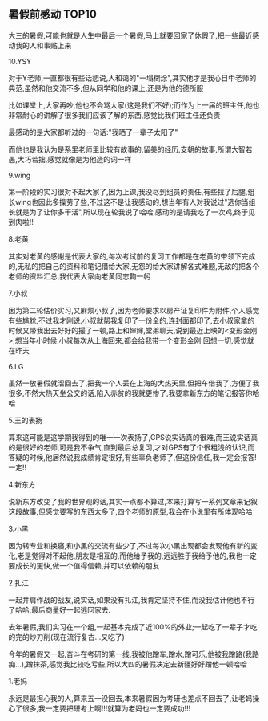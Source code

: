 ## 暑假前感动 TOP10 ##

大三的暑假,可能也就是人生中最后一个暑假,马上就要回家了休假了,把一些最近感动我的人和事贴上来
 
10.YSY
 
对于Y老师,一直都很有些话想说,人和蔼的"一塌糊涂",其实他才是我心目中老师的典范,虽然和他交流不多,但从同学和他的课上,还是为他的德所服
 
比如课堂上,大家再吵,他也不会骂大家(这是我们不好);而作为上一届的班主任,他也非常耐心的讲解了很多我们应该了解的东西,感觉比我们班主任还负责
 
最感动的是大家都听过的一句话:"我晒了一辈子太阳了"
 
而他也是我认为是系里老师里比较有故事的,留美的经历,支朝的故事,所谓大智若愚,大巧若拙,感觉就像是为他造的词一样
 
9.wing
 
第一阶段的实习很对不起大家了,因为上课,我没尽到组员的责任,有些拉了后腿,组长wing也因此多操劳了些,不过这不是让我感动的,想当年有人对我说过"选你当组长就是为了让你多干活",所以现在轮我说了哈哈,感动的是请我吃了一次鸡,终于见到肉啦!!
 
8.老黄
 
其实对老黄的感谢是代表大家的,每次考试前的复习工作都是在老黄的带领下完成的,无私的把自己的资料和笔记借给大家,无怨的给大家讲解各式难题,无敌的把各个老师的资料汇总,我代表大家向老黄同志鞠一躬
 
7.小叔
 
因为第二轮估价实习,又麻烦小叔了,因为老师要求以房产证复印件为附件,个人感觉有些尴尬,不过我才刚说,小叔就帮我复印了一份全的,连封面都印了,去小叔家拿的时候又带我出去好好的撮了一顿,路上和婶婶,堂弟聊天,说到最近上映的<变形金刚>,想当年小时侯,小叔每次从上海回来,都会给我带一个变形金刚,回想一切,感觉就在昨天
 
6.LG
 
虽然一放暑假就溜回去了,把我一个人丢在上海的大热天里,但把车借我了,方便了我很多,不然大热天坐公交的话,陷入赤贫的我就更惨了,我要拿新东方的笔记报答你哈哈
 
5.王的表扬
 
算来这可能是这学期我得到的唯一一次表扬了,GPS说实话真的很难,而王说实话真的是很好的老师,可是我不争气,直到最后总复习,才对GPS有了个很粗浅的认识,而答疑的时候,他居然说我成绩肯定很好,有些辜负老师了,但这份信任,我一定会报答!一定!!
 
4.新东方
 
说新东方改变了我的世界观的话,其实一点都不算过,本来打算写一系列文章来记叙这段故事,但感觉要写的东西太多了,四个老师的原型,我会在小说里有所体现哈哈
 
3.小黑
 
因为转专业和换寝,和小黑的交流有些少了,不过每次小黑出现都会发现他有新的变化,老是觉得对不起他,朋友是相互的,而他给予我的,远远胜于我给予他的,我也一定要成长的更快,做一个值得信赖,并可以依赖的朋友
 
2.扎江
 
一起并肩作战的战友,说实话,如果没有扎江,我肯定坚持不住,而没我估计他也不行了哈哈,最后商量好一起逃回家去.
 
去年暑假,我们实习在一个组,一起基本完成了近100%的外业;一起吃了一辈子才吃的完的炒刀削(现在流行复古...又吃了)
 
今年的暑假又一起,奋斗在考研的第一线,我被他蹭车,蹭水,蹭可乐,他被我蹭路(我路痴...),蹭抹茶,感觉我比较吃亏些,所以大四的暑假决定去新疆好好蹭他一顿哈哈
 
1.老妈
 
永远是最担心我的人,算来五一没回去,本来暑假因为考研也差点不回去了,让老妈操心了很多,我一定要把研考上啊!!!就算为老妈也一定要成功!!!
